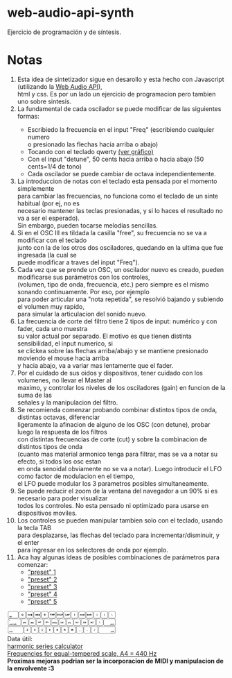 # web-audio-api-synth
Ejercicio de programación y de síntesis.
<main>
        <div>
            <h1>Notas</h1>
            <ol>
                <li>
                    Esta idea de sintetizador sigue en desarollo y esta hecho con Javascript (utilizando la 
                    <a href="https://www.w3.org/TR/webaudio/" target="_blank">Web Audio API</a>), <br>
                    html y css. Es por un lado un ejercicio de programacion pero tambien uno sobre sintesis. 
                </li>
                <li>La fundamental de cada oscilador se puede modificar de las siguientes formas:</li>
                <ul>
                    <li>Escribiedo la frecuencia en el input "Freq" (escribiendo cualquier numero <br> 
                        o presionado las flechas hacia arriba o abajo)</li>
                    <li>Tocando con el teclado qwerty <a href="#grafico">(ver gráfico)</a></li>    
                    <li>Con el input "detune", 50 cents hacia arriba o hacia abajo (50 cents=1/4 de tono)</li>  
                    <li>Cada oscilador se puede cambiar de octava independientemente.</li>  
                </ul>
                <li>La introduccion de notas con el teclado esta pensada por el momento simplemente <br>
                    para cambiar las frecuencias, no funciona como el teclado de un sinte habitual (por ej, no es <br>
                    necesario mantener las teclas presionadas, y si lo haces el resultado no va a ser el esperado). <br>
                    Sin embargo, pueden tocarse melodías sencillas.</li>
                <li>Si en el OSC III es tildada la casilla "free", su frecuencia no se va a modificar con el teclado <br>
                    junto con la de los otros dos osciladores, quedando en la ultima que fue ingresada (la cual se <br> 
                    puede modificar a traves del input "Freq").</li> 
                <li>Cada vez que se prende un OSC, un oscilador nuevo es creado, pueden modificarse sus parámetros con los controles, <br> 
                    (volumen, tipo de onda, frecuencia, etc.) pero siempre es el mismo sonando continuamente. Por eso, por ejemplo <br> 
                    para poder articular una "nota repetida", se resolvió bajando y subiendo el volumen muy rapido, <br> 
                    para simular la articulacion del sonido nuevo.</li>       
                <li>La frecuencia de corte del filtro tiene 2 tipos de input: numérico y con fader, cada uno muestra <br>
                    su valor actual por separado. El  motivo es que tienen distinta sensibilidad, el input numerico, si <br> 
                    se clickea sobre las flechas arriba/abajo y se mantiene presionado moviendo el mouse hacia arriba <br> 
                    y hacia abajo, va a variar mas lentamente que el fader. </li>
                <li>Por el cuidado de sus oidos y dispositivos, tener cuidado con los volumenes, no llevar el Master al <br>
                    maximo, y controlar los niveles de los osciladores (gain) en funcion de la suma de las <br>
                    señales y la manipulacion del filtro.</li>    
                <li>Se recomienda comenzar probando combinar distintos tipos de onda, distintas octavas, diferenciar <br>
                    ligeramente la afinacion de alguno de los OSC (con detune), probar luego la respuesta de los filtros <br>
                    con distintas frecuencias de corte (cut) y sobre la combinacion de distintos tipos de onda <br> 
                    (cuanto mas material armonico tenga para filtrar, mas se va a notar su efecto, si todos los osc estan <br>
                    en onda senoidal obviamente no se va a notar). Luego introducir el LFO como factor de modulacion en el tiempo, <br>
                    el LFO puede modular los 3 parametros posibles simultaneamente. 
                </li>
                <li>
                    Se puede reducir el zoom de la ventana del navegador a un 90% si es necesario para poder visualizar <br> 
                    todos los controles. No esta pensado ni optimizado para usarse en dispositivos moviles. 
                </li>
                    <li>
                        Los controles se pueden manipular tambien solo con el teclado, usando la tecla TAB <br>
                        para desplazarse, las flechas del teclado para incrementar/disminuir, y el enter <br>
                        para ingresar en los selectores de onda por ejemplo.
                    </li>
                <li>Aca hay algunas ideas de posibles combinaciones de parámetros para comenzar:
                    <ul>
                        <li><a href="img/preset1.png" target="_blank">"preset" 1</a></li>
                        <li><a href="img/preset2.png" target="_blank">"preset" 2</a></li>
                        <li><a href="img/preset3.png" target="_blank">"preset" 3</a></li>
                        <li><a href="img/preset4.png" target="_blank">"preset" 4</a></li>
                        <li><a href="img/preset5.png" target="_blank">"preset" 5</a></li>
                    </ul>
                </li>    
            </ol>
        </div>
        <div id="grafico">
            <img src="img/teclado.png" width="50%" alt="teclado qwerty con notas">
        </div>
        <div>
            <span>Data útil:</span><br>
            <a href="http://www.michaelnorris.info/theory/harmonicseriescalculator" target="_blank">harmonic series calculator</a><br>   
            <a href="https://pages.mtu.edu/~suits/notefreqs.html" target="_blank">Frequencies for equal-tempered scale, A4 = 440 Hz</a>
        </div>
        <span><b>Proximas mejoras podrian ser la incorporacion de MIDI y manipulacion de la envolvente :3</b></span>
    </main>
